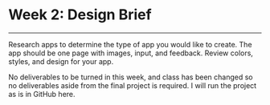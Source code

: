 # Week 2: Design Brief
---
Research apps to determine the type of app you would like to create. The app should be one page with images, input, and feedback. Review colors, styles, and design for your app.

No deliverables to be turned in this week, and class has been changed so no deliverables aside from the final project is required. I will run the project as is in GitHub here.